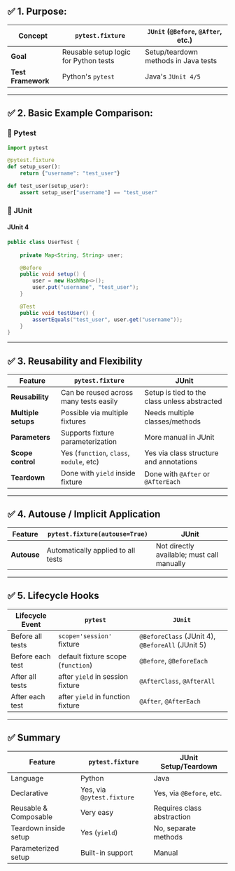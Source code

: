 
## ✅ **1. Purpose:**

| Concept          | `pytest.fixture`                              | `JUnit` (`@Before`, `@After`, etc.)             |
|------------------|-----------------------------------------------|--------------------------------------------------|
| **Goal**         | Reusable setup logic for Python tests         | Setup/teardown methods in Java tests            |
| **Test Framework** | Python's `pytest`                            | Java's `JUnit 4/5`                              |

---

## ✅ **2. Basic Example Comparison:**

### 🔹 Pytest

```python
import pytest

@pytest.fixture
def setup_user():
    return {"username": "test_user"}

def test_user(setup_user):
    assert setup_user["username"] == "test_user"
```

### 🔹 JUnit

#### JUnit 4

```java
public class UserTest {
    
    private Map<String, String> user;

    @Before
    public void setup() {
        user = new HashMap<>();
        user.put("username", "test_user");
    }

    @Test
    public void testUser() {
        assertEquals("test_user", user.get("username"));
    }
}
```

---

## ✅ **3. Reusability and Flexibility**

| Feature                  | `pytest.fixture`                         | JUnit                                          |
|--------------------------|------------------------------------------|------------------------------------------------|
| **Reusability**          | Can be reused across many tests easily   | Setup is tied to the class unless abstracted   |
| **Multiple setups**      | Possible via multiple fixtures            | Needs multiple classes/methods                 |
| **Parameters**           | Supports fixture parameterization         | More manual in JUnit                           |
| **Scope control**        | Yes (`function`, `class`, `module`, etc) | Yes via class structure and annotations        |
| **Teardown**             | Done with `yield` inside fixture          | Done with `@After` or `@AfterEach`             |

---

## ✅ **4. Autouse / Implicit Application**

| Feature                  | `pytest.fixture(autouse=True)`           | JUnit                                          |
|--------------------------|------------------------------------------|------------------------------------------------|
| **Autouse**              | Automatically applied to all tests       | Not directly available; must call manually     |

---

## ✅ **5. Lifecycle Hooks**

| Lifecycle Event | `pytest`                        | `JUnit`                      |
|------------------|----------------------------------|-------------------------------|
| Before all tests | `scope='session'` fixture       | `@BeforeClass` (JUnit 4), `@BeforeAll` (JUnit 5) |
| Before each test | default fixture scope (`function`) | `@Before`, `@BeforeEach`      |
| After all tests  | after `yield` in session fixture | `@AfterClass`, `@AfterAll`   |
| After each test  | after `yield` in function fixture| `@After`, `@AfterEach`        |

---

## ✅ Summary

| Feature               | `pytest.fixture`           | JUnit Setup/Teardown      |
|------------------------|-----------------------------|-----------------------------|
| Language              | Python                      | Java                        |
| Declarative           | Yes, via `@pytest.fixture`  | Yes, via `@Before`, etc.   |
| Reusable & Composable | Very easy                   | Requires class abstraction |
| Teardown inside setup | Yes (`yield`)               | No, separate methods       |
| Parameterized setup   | Built-in support            | Manual                     |

